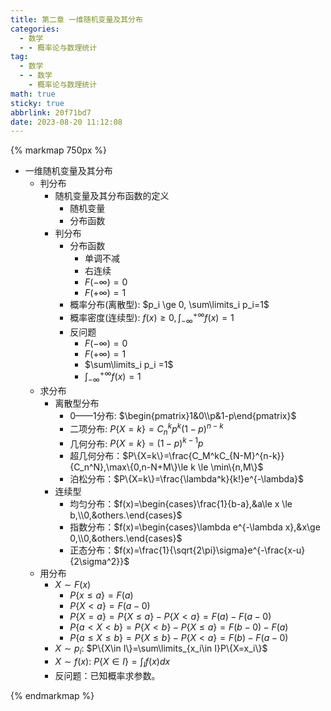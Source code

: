 ```yaml
---
title: 第二章 一维随机变量及其分布
categories:
  - 数学
  - - 概率论与数理统计
tag:
  - 数学
  - - 数学
    - 概率论与数理统计
math: true
sticky: true
abbrlink: 20f71bd7
date: 2023-08-20 11:12:08
---
```


{% markmap 750px %}

- 一维随机变量及其分布
  - 判分布
    - 随机变量及其分布函数的定义
      - 随机变量
      - 分布函数
    - 判分布
      - 分布函数
        - 单调不减
        - 右连续
        - $F(-\infty)=0$
        - $F(+\infty)=1$
      - 概率分布(离散型): $p_i \ge 0, \sum\limits_i p_i=1$
      - 概率密度(连续型): $f(x)\ge 0, \int_{-\infty}^{+\infty}f(x)=1$
      - 反问题
        - $F(-\infty)=0$
        - $F(+\infty)=1$
        - $\sum\limits_i p_i =1$
        - $\int_{-\infty}^{+\infty}f(x)=1$
  - 求分布
    - 离散型分布
      - 0——1分布: $\begin{pmatrix}1&0\\p&1-p\end{pmatrix}$
      - 二项分布: $P\{X=k\}=C_n^kp^k(1-p)^{n-k}$
      - 几何分布: $P\{X=k\}=(1-p)^{k-1}p$
      - 超几何分布：$P\{X=k\}=\frac{C_M^kC_{N-M}^{n-k}}{C_n^N},\max\{0,n-N+M\}\le k \le \min\{n,M\}$
      - 泊松分布：$P\{X=k\}=\frac{\lambda^k}{k!}e^{-\lambda}$
    - 连续型
      - 均匀分布：$f(x)=\begin{cases}\frac{1}{b-a},&a\le x \le b,\\0,&others.\end{cases}$
      - 指数分布：$f(x)=\begin{cases}\lambda e^{-\lambda x},&x\ge 0,\\0,&others.\end{cases}$
      - 正态分布：$f(x)=\frac{1}{\sqrt{2\pi}\sigma}e^{-\frac{x-u}{2\sigma^2}}$
  - 用分布
    - $X\sim F(x)$
      - $P\{x\le a\} = F(a)$
      - $P\{X<a\}=F(a-0)$
      - $P\{X=a\}=P\{X\le a\}-P\{X<a\}=F(a)-F(a-0)$
      - $P\{a<X<b\}=P\{X<b\}-P\{X\le a\}=F(b-0)-F(a)$
      - $P\{a\le X\le b\}=P\{X\le b\}-P\{X<a\}=F(b)-F(a-0)$
    - $X\sim p_i$: $P\{X\in I\}=\sum\limits_{x_i\in I}P\{X=x_i\}$
    - $X\sim f(x)$: $P\{X\in I\}=\int_I f(x)dx$
    - 反问题：已知概率求参数。  

{% endmarkmap %}